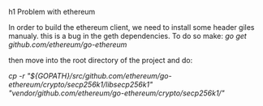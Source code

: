 h1 Problem with ethereum

In order to build the ethereum client, we need to install some header giles manualy. this is a bug in the geth dependencies.
To do so make:
_go get github.com/ethereum/go-ethereum_

then move into the root directory of the project and do:

_cp -r "${GOPATH}/src/github.com/ethereum/go-ethereum/crypto/secp256k1/libsecp256k1" "vendor/github.com/ethereum/go-ethereum/crypto/secp256k1/"_